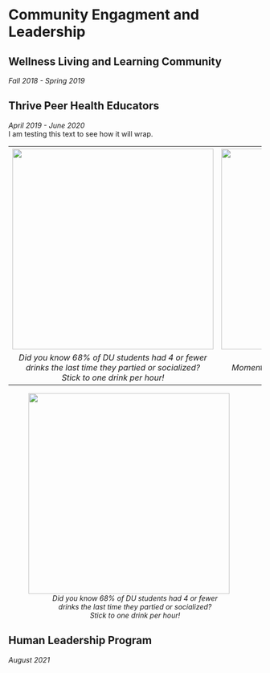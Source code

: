 # Community Engagment and Leadership
## Wellness Living and Learning Community
<i>Fall 2018 - Spring 2019</i>
## Thrive Peer Health Educators
<i>April 2019 - June 2020</i>
<br>
I am testing this text to see how it will wrap.

<table>
  <tr>
    <th><img src="https://user-images.githubusercontent.com/91146906/151018455-c85f1384-062c-466b-ac52-d338eb03a261.jpg" width="400"></th>
    <th><img src="https://user-images.githubusercontent.com/91146906/151054845-ce0f887f-f408-4eee-947d-cb4946cd37a1.jpg" width="400"></th>
  </tr>
  <tr>
    <td style="text-align:center"><i>Did you know 68% of DU students had 4 or fewer <br> drinks the last time they partied or socialized? <br> Stick to one drink per hour!</i></td>
    <td style="text-align:center"><i>Moments of Mindfulness weekly destress event</i></td>
  </tr>
</table>

<figure>
  <img src="https://user-images.githubusercontent.com/91146906/151018455-c85f1384-062c-466b-ac52-d338eb03a261.jpg" width="400">
  <figcaption style="text-align: center"><i>Did you know 68% of DU students had 4 or fewer <br> drinks the last time they partied or socialized? <br> Stick to one drink per hour!</i></figcaption>
</figure>

## Human Leadership Program
<i>August 2021</i>
